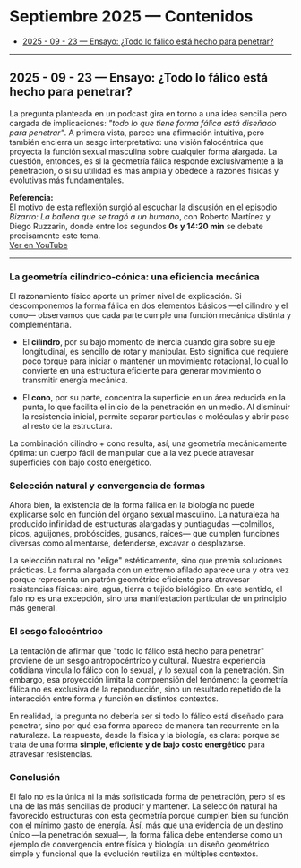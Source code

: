 # Septiembre 2025 — Contenidos 

- [2025 - 09 - 23 — Ensayo: ¿Todo lo fálico está hecho para penetrar?](#2025---09---23--ensayo-todo-lo-fálico-está-hecho-para-penetrar)

---

## 2025 - 09 - 23 — Ensayo: ¿Todo lo fálico está hecho para penetrar?

La pregunta planteada en un podcast gira en torno a una idea sencilla pero cargada de implicaciones: *"todo lo que tiene forma fálica está diseñado para penetrar"*. A primera vista, parece una afirmación intuitiva, pero también encierra un sesgo interpretativo: una visión falocéntrica que proyecta la función sexual masculina sobre cualquier forma alargada. La cuestión, entonces, es si la geometría fálica responde exclusivamente a la penetración, o si su utilidad es más amplia y obedece a razones físicas y evolutivas más fundamentales.  

**Referencia:**  
El motivo de esta reflexión surgió al escuchar la discusión en el episodio *Bizarro: La ballena que se tragó a un humano*, con Roberto Martínez y Diego Ruzzarin, donde entre los segundos **0s y 14:20 min** se debate precisamente este tema.  
[Ver en YouTube](https://youtu.be/rx2nih1lDfc?si=L5gQX8uReLQz6UL9)  

---

### La geometría cilíndrico-cónica: una eficiencia mecánica  

El razonamiento físico aporta un primer nivel de explicación. Si descomponemos la forma fálica en dos elementos básicos —el cilindro y el cono— observamos que cada parte cumple una función mecánica distinta y complementaria.  

- El **cilindro**, por su bajo momento de inercia cuando gira sobre su eje longitudinal, es sencillo de rotar y manipular. Esto significa que requiere poco torque para iniciar o mantener un movimiento rotacional, lo cual lo convierte en una estructura eficiente para generar movimiento o transmitir energía mecánica.  

- El **cono**, por su parte, concentra la superficie en un área reducida en la punta, lo que facilita el inicio de la penetración en un medio. Al disminuir la resistencia inicial, permite separar partículas o moléculas y abrir paso al resto de la estructura.  

La combinación cilindro + cono resulta, así, una geometría mecánicamente óptima: un cuerpo fácil de manipular que a la vez puede atravesar superficies con bajo costo energético.  

### Selección natural y convergencia de formas  

Ahora bien, la existencia de la forma fálica en la biología no puede explicarse solo en función del órgano sexual masculino. La naturaleza ha producido infinidad de estructuras alargadas y puntiagudas —colmillos, picos, aguijones, probóscides, gusanos, raíces— que cumplen funciones diversas como alimentarse, defenderse, excavar o desplazarse.  

La selección natural no "elige" estéticamente, sino que premia soluciones prácticas. La forma alargada con un extremo afilado aparece una y otra vez porque representa un patrón geométrico eficiente para atravesar resistencias físicas: aire, agua, tierra o tejido biológico. En este sentido, el falo no es una excepción, sino una manifestación particular de un principio más general.  

### El sesgo falocéntrico  

La tentación de afirmar que "todo lo fálico está hecho para penetrar" proviene de un sesgo antropocéntrico y cultural. Nuestra experiencia cotidiana vincula lo fálico con lo sexual, y lo sexual con la penetración. Sin embargo, esa proyección limita la comprensión del fenómeno: la geometría fálica no es exclusiva de la reproducción, sino un resultado repetido de la interacción entre forma y función en distintos contextos.  

En realidad, la pregunta no debería ser si todo lo fálico está diseñado para penetrar, sino por qué esa forma aparece de manera tan recurrente en la naturaleza. La respuesta, desde la física y la biología, es clara: porque se trata de una forma **simple, eficiente y de bajo costo energético** para atravesar resistencias.  

### Conclusión  

El falo no es la única ni la más sofisticada forma de penetración, pero sí es una de las más sencillas de producir y mantener. La selección natural ha favorecido estructuras con esta geometría porque cumplen bien su función con el mínimo gasto de energía. Así, más que una evidencia de un destino único —la penetración sexual—, la forma fálica debe entenderse como un ejemplo de convergencia entre física y biología: un diseño geométrico simple y funcional que la evolución reutiliza en múltiples contextos.
